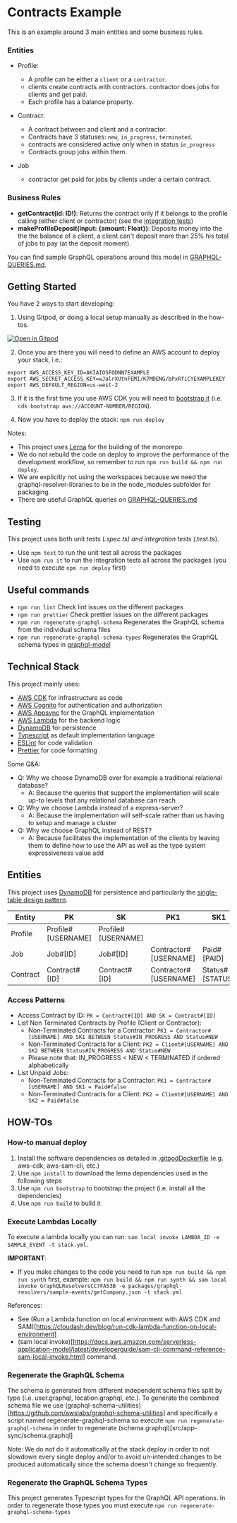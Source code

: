 # Contracts Example

This is an example around 3 main entities and some business rules.

### Entities
* Profile:
  * A profile can be either a `client` or a `contractor`.
  * clients create contracts with contractors. contractor does jobs for clients and get paid.
  * Each profile has a balance property.

* Contract:
  * A contract between and client and a contractor.
  * Contracts have 3 statuses: `new`, `in_progress`, `terminated`.
  * contracts are considered active only when in status `in_progress`
  * Contracts group jobs within them.

* Job
  * contractor get paid for jobs by clients under a certain contract.

### Business Rules
* **getContract(id: ID!)**: Returns the contract only if it belongs to the profile calling (either client or contractor) (see the [integration tests](packages/graphql-resolvers/src/resolvers/getContract.test.ts))
* **makeProfileDeposit(input: {amount: Float})**: Deposits money into the the the balance of a client, a client can't deposit more than 25% his total of jobs to pay (at the deposit moment).

You can find sample GraphQL operations around this model in [GRAPHQL-QUERIES.md](GRAPHQL-QUERIES.md).

## Getting Started

You have 2 ways to start developing:

1. Using Gitpod, or doing a local setup manually as described in the how-tos.

[![Open in Gitpod](https://gitpod.io/button/open-in-gitpod.svg)](https://gitpod.io/#git@github.com:ignaciolarranaga/contracts-example.git)

2. Once you are there you will need to define an AWS account to deploy your stack, i.e.:
```
export AWS_ACCESS_KEY_ID=AKIAIOSFODNN7EXAMPLE
export AWS_SECRET_ACCESS_KEY=wJalrXUtnFEMI/K7MDENG/bPxRfiCYEXAMPLEKEY
export AWS_DEFAULT_REGION=us-west-2
```

3. If it is the first time you use AWS CDK you will need to [bootstrap it](https://docs.aws.amazon.com/cdk/v2/guide/getting_started.html#getting_started_bootstrap) (i.e. `cdk bootstrap aws://ACCOUNT-NUMBER/REGION`).

4. Now you have to deploy the stack: `npm run deploy`

Notes:
* This project uses [Lerna](https://lerna.js.org/) for the building of the monorepo.
* We do not rebuild the code on deploy to improve the performance of the development workflow, so remember to run `npm run build && npm run deploy`.
* We are explicitly not using the workspaces because we need the graphql-resolver-libraries to be in the node_modules subfolder for packaging.
* There are useful GraphQL queries on [GRAPHQL-QUERIES.md](GRAPHQL-QUERIES.md)

## Testing

This project uses both unit tests (*.spec.ts) and integration tests (*.test.ts).
* Use `npm test` to run the unit test all across the packages
* Use `npm run it` to run the integration tests all across the packages (you need to execute `npm run deploy` first)

## Useful commands

* `npm run lint` Check lint issues on the different packages
* `npm run prettier` Check prettier issues on the different packages
* `npm run regenerate-graphql-schema` Regenerates the GraphQL schema from the individual schema files
* `npm run regenerate-graphql-schema-types` Regenerates the GraphQL schema types in [graphql-model](packages/graphql-model/)

## Technical Stack

This project mainly uses:
* [AWS CDK](https://aws.amazon.com/es/cdk/) for infrastructure as code
* [AWS Cognito](https://aws.amazon.com/es/cognito/) for authentication and authorization
* [AWS Appsync](https://aws.amazon.com/es/appsync/) for the GraphQL implementation
* [AWS Lambda](https://aws.amazon.com/es/lambda/) for the backend logic
* [DynamoDB](https://aws.amazon.com/es/dynamodb/) for persistence
* [Typescript](https://www.typescriptlang.org/) as default implementation language
* [ESLint](https://typescript-eslint.io/) for code validation
* [Prettier](https://prettier.io/) for code formatting

Some Q&A:
* Q: Why we choose DynamoDB over for example a traditional relational database?
  * A: Because the queries that support the implementation will scale up-to levels that any relational database can reach
* Q: Why we choose Lambda instead of a express-server?
  * A: Because the implementation will self-scale rather than us having to setup and manage a cluster
* Q: Why we choose GraphQL instead of REST?
  * A: Because facilitates the implementation of the clients by leaving them to define how to use the API as well as the type system expressiveness value add

## Entities

This project uses [DynamoDB](https://aws.amazon.com/es/dynamodb/) for persistence and particularly the [single-table design pattern](https://aws.amazon.com/es/blogs/compute/creating-a-single-table-design-with-amazon-dynamodb/).

| Entity            | PK                 | SK                 | PK1                   | SK1             | PK2                   | SK2             |
|-------------------|--------------------|--------------------|-----------------------|-----------------|-----------------------|-----------------|
| Profile           | Profile#[USERNAME] | Profile#[USERNAME] |                       |                 |                       |                 |
| Job               | Job#[ID]           | Job#[ID]           | Contractor#[USERNAME] | Paid#[PAID]     | Client#[USERNAME]     | Paid#[PAID]     |
| Contract          | Contract#[ID]      | Contract#[ID]      | Contractor#[USERNAME] | Status#[STATUS] | Client#[USERNAME]     | Status#[STATUS] |

### Access Patterns

* Access Contract by ID: `PK = Contract#[ID] AND SK = Contract#[ID]`
* List Non Terminated Contracts by Profile (Client or Contractor):
  * Non-Terminated Contracts for a Contractor: `PK1 = Contractor#[USERNAME] AND SK1 BETWEEN Status#IN_PROGRESS AND Status#NEW`
  * Non-Terminated Contracts for a Client: `PK2 = Client#[USERNAME] AND SK2 BETWEEN Status#IN_PROGRESS AND Status#NEW`
  * Please note that: IN_PROGRESS < NEW < TERMINATED if ordered alphabetically
* List Unpaid Jobs:
  * Non-Terminated Contracts for a Contractor: `PK1 = Contractor#[USERNAME] AND SK1 = Paid#false`
  * Non-Terminated Contracts for a Client: `PK2 = Client#[USERNAME] AND SK2 = Paid#false`

## HOW-TOs

### How-to manual deploy

1. Install the software dependencies as detailed in [.gitpodDockerfile](.gitpodDockerfile) (e.g. aws-cdk, aws-sam-cli, etc.)
2. Use `npm install` to download the lerna dependencies used in the following steps
3. Use `npm run bootstrap` to bootstrap the project (i.e. install all the dependencies)
4. Use `npm run build` to build it

### Execute Lambdas Locally
To execute a lambda locally you can run: `sam local invoke LAMBDA_ID -e SAMPLE_EVENT -t stack.yml`.

**IMPORTANT**:
* If you make changes to the code you need to run `npm run build && npm run synth` first, example: `npm run build && npm run synth && sam local invoke GraphQLResolversCC7FA53B -e packages/graphql-resolvers/sample-events/getCompany.json -t stack.yml`

References:
* See (Run a Lambda function on local environment with AWS CDK and SAM)[https://cloudash.dev/blog/run-cdk-lambda-function-on-local-environment]
* (sam local invoke)[https://docs.aws.amazon.com/serverless-application-model/latest/developerguide/sam-cli-command-reference-sam-local-invoke.html] command.

### Regenerate the GraphQL Schema

The schema is generated from different independent schema files split by type (i.e. user.graphql, location.graphql, etc.).
To generate the combined schema file we use (graphql-schema-utilities)[https://github.com/awslabs/graphql-schema-utilities] and
specifically a script named regenerate-graphql-schema so execute `npm run regenerate-graphql-schema` in order to regenerate
(schema.graphql)[src/app-sync/schema.graphql]

Note: We do not do it automatically at the stack deploy in order to not slowdown every single deploy and/or to avoid un-intended
changes to be produced automatically since the schema doesn't change so frequently.

### Regenerate the GraphQL Schema Types

This project generates Typescript types for the GraphQL API operations. In order to regenerate those types you must execute `npm run regenerate-graphql-schema-types`
